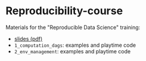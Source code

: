 # Reproducibility-course

Materials for the "Reproducible Data Science" training:

* [slides (pdf)](https://drive.google.com/open?id=1V-bsSl9SlxgENHl7IDf06-n1_ZhVQQgp)
* `1_computation_dags`: examples and playtime code 
* `2_env_management`: examples and playtime code

 
